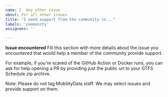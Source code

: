 ```yaml
---
name: 2. Any other issue
about: For all other issues
title: "I need support from the community to..."
labels: 'community'
assignees: ''

---
```


**Issue encountered**
Fill this section with more details about the issue you encountered that would help a member of the community provide support.

For example, if you're scared of the GitHub Action or Docker runs, you can ask for help opening a PR by providing just the public url to your GTFS Schedule zip archive.

Note: Please do not tag MobilityData staff. We may select issues and provide support on them.
